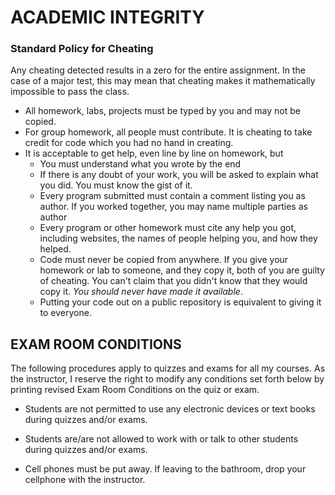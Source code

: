 # ACADEMIC INTEGRITY

### Standard Policy for Cheating

Any cheating detected results in a zero for the entire assignment. In the case of a major test, this may mean that cheating makes it mathematically impossible to pass the class.

- All homework, labs, projects must be typed by you and may not be copied.
- For group homework, all people must contribute. It is cheating to take credit for code which you had no hand in creating.
- It is acceptable to get help, even line by line on homework, but
   * You must understand what you wrote by the end
   * If there is any doubt of your work, you will be asked to explain what you did. You must know the gist of it.
   * Every program submitted must contain a comment listing you as author. If you worked together, you may name multiple parties as author
   * Every program or other homework must cite any help you got, including websites, the names of people helping you, and how they helped.
   * Code must never be copied from anywhere. If you give your homework or lab to someone, and they copy it, both of you are guilty of cheating.
     You can't claim that you didn't know that they would copy it. *You should never have made it available*.
   * Putting your code out on a public repository is equivalent to giving it to everyone.

## EXAM ROOM CONDITIONS

The following procedures apply to quizzes and exams for all my courses. As the instructor, I reserve the right to modify any conditions set forth below by printing revised Exam Room Conditions on the quiz or exam.

* Students are not permitted to use any electronic devices or text books during quizzes and/or exams.

* Students are/are not allowed to work with or talk to other students during quizzes and/or exams.

* Cell phones must be put away. If leaving to the bathroom, drop your cellphone with the instructor.



